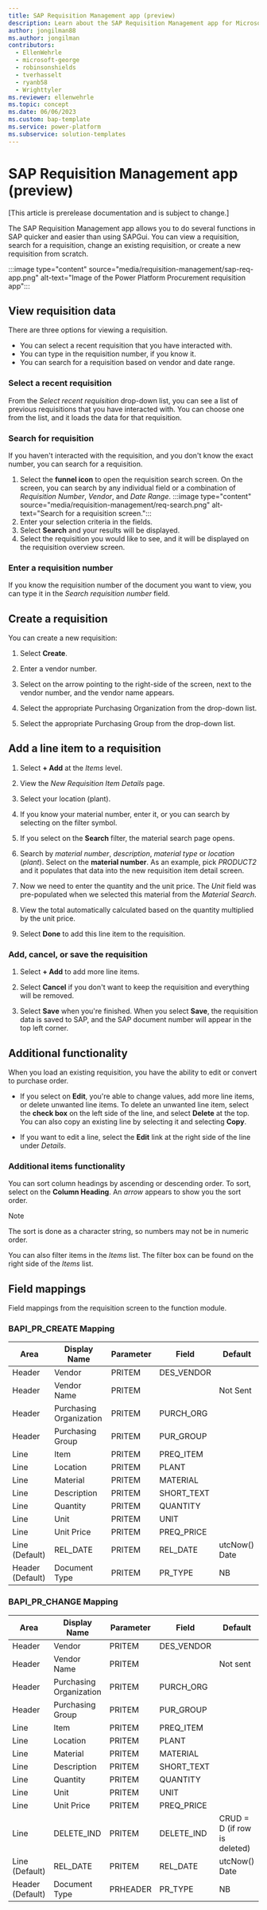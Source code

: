 ```yaml
---
title: SAP Requisition Management app (preview)
description: Learn about the SAP Requisition Management app for Microsoft Power Platform.
author: jongilman88
ms.author: jongilman
contributors:
  - EllenWehrle
  - microsoft-george
  - robinsonshields
  - tverhasselt
  - ryanb58
  - Wrighttyler
ms.reviewer: ellenwehrle
ms.topic: concept
ms.date: 06/06/2023
ms.custom: bap-template
ms.service: power-platform
ms.subservice: solution-templates
---
```


# SAP Requisition Management app (preview)

[This article is prerelease documentation and is subject to change.]

The SAP Requisition Management app allows you to do several functions in SAP quicker and easier than using SAPGui. You can view a requisition, search for a requisition, change an existing requisition, or create a new requisition from scratch.

:::image type="content" source="media/requisition-management/sap-req-app.png" alt-text="Image of the Power Platform Procurement requisition app":::

## View requisition data

There are three options for viewing a requisition.

- You can select a recent requisition that you have interacted with.
- You can type in the requisition number, if you know it.
- You can search for a requisition based on vendor and date range.

### Select a recent requisition

From the _Select recent requisition_ drop-down list, you can see a list of previous requisitions that you have interacted with. You can choose one from the list, and it loads the data for that requisition.

### Search for requisition

If you haven't interacted with the requisition, and you don't know the exact number, you can search for a requisition.

1. Select the **funnel icon** to open the requisition search screen. On the screen, you can search by any individual field or a combination of _Requisition Number_, _Vendor_, and _Date Range_.
:::image type="content" source="media/requisition-management/req-search.png" alt-text="Search for a requisition screen.":::
1. Enter your selection criteria in the fields.
1. Select **Search** and your results will be displayed.
1. Select the requisition you would like to see, and it will be displayed on the requisition overview screen.

### Enter a requisition number

If you know the requisition number of the document you want to view, you can type it in the _Search requisition number_ field.

## Create a requisition

You can create a new requisition:

1. Select **Create**.

1. Enter a vendor number.

1. Select on the arrow pointing to the right-side of the screen, next to the vendor number, and the vendor name appears.

1. Select the appropriate Purchasing Organization from the drop-down list.

1. Select the appropriate Purchasing Group from the drop-down list.

## Add a line item to a requisition

1. Select **+ Add** at the _Items_ level.

1. View the _New Requisition Item Details_ page.

1. Select your location (plant).

1. If you know your material number, enter it, or you can search by selecting on the filter symbol.

1. If you select on the **Search** filter, the material search page opens.

1. Search by _material number_, _description_, _material type_ or _location_ (_plant_). Select on the **material number**. As an example, pick _PRODUCT2_ and it populates that data into the new requisition item detail screen.

1. Now we need to enter the quantity and the unit price. The _Unit_ field was pre-populated when we selected this material from the _Material Search_.

1. View the total automatically calculated based on the quantity multiplied by the unit price.

1. Select **Done** to add this line item to the requisition.

### Add, cancel, or save the requisition

1. Select **+ Add** to add more line items.

1. Select **Cancel** if you don't want to keep the requisition and everything will be removed.

1. Select **Save** when you're finished. When you select **Save**, the requisition data is saved to SAP, and the SAP document number will appear in the top left corner.

## Additional functionality

When you load an existing requisition, you have the ability to edit or convert to purchase order.

- If you select on **Edit**, you're able to change values, add more line items, or delete unwanted line items. To delete an unwanted line item, select the **check box** on the left side of the line, and select **Delete** at the top. You can also copy an existing line by selecting it and selecting **Copy**.

- If you want to edit a line, select the **Edit** link at the right side of the line under _Details_.

### Additional items functionality

You can sort column headings by ascending or descending order. To sort, select on the **Column Heading**. An _arrow_ appears to show you the sort order.  

> [!NOTE]
>
> The sort is done as a character string, so numbers may not be in numeric order.

You can also filter items in the _Items_ list. The filter box can be found on the right side of the _Items_ list.

## Field mappings

Field mappings from the requisition screen to the function module.

### BAPI_PR_CREATE Mapping

| Area             | Display Name            | Parameter | Field     | Default       |
|------------------|-------------------------|-----------|------------|---------------|
| Header           | Vendor                  | PRITEM    | DES_VENDOR |               |
| Header           | Vendor Name             | PRITEM    |            | Not Sent      |
| Header           | Purchasing Organization | PRITEM    | PURCH_ORG  |               |
| Header           | Purchasing Group        | PRITEM    | PUR_GROUP  |               |
| Line             | Item                    | PRITEM    | PREQ_ITEM  |               |
| Line             | Location                | PRITEM    | PLANT      |               |
| Line             | Material                | PRITEM    | MATERIAL   |               |
| Line             | Description             | PRITEM    | SHORT_TEXT |               |
| Line             | Quantity                | PRITEM    | QUANTITY   |               |
| Line             | Unit                    | PRITEM    | UNIT       |               |
| Line             | Unit Price              | PRITEM    | PREQ_PRICE |               |
| Line (Default)   | REL_DATE                | PRITEM    | REL_DATE   | utcNow() Date |
| Header (Default) | Document Type           | PRITEM    | PR_TYPE    | NB            |

### BAPI_PR_CHANGE Mapping

| Area             | Display Name            | Parameter | Field      | Default                      |
|------------------|-------------------------|-----------|------------|------------------------------|
| Header           | Vendor                  | PRITEM    | DES_VENDOR |                              |
| Header           | Vendor Name             | PRITEM    |            | Not sent                     |
| Header           | Purchasing Organization | PRITEM    | PURCH_ORG  |                              |
| Header           | Purchasing Group        | PRITEM    | PUR_GROUP  |                              |
| Line             | Item                    | PRITEM    | PREQ_ITEM  |                              |
| Line             | Location                | PRITEM    | PLANT      |                              |
| Line             | Material                | PRITEM    | MATERIAL   |                              |
| Line             | Description             | PRITEM    | SHORT_TEXT |                              |
| Line             | Quantity                | PRITEM    | QUANTITY   |                              |
| Line             | Unit                    | PRITEM    | UNIT       |                              |
| Line             | Unit Price              | PRITEM    | PREQ_PRICE |                              |
| Line             | DELETE_IND              | PRITEM    | DELETE_IND | CRUD = D (if row is deleted) |
| Line (Default)   | REL_DATE                | PRITEM    | REL_DATE   | utcNow() Date                |
| Header (Default) | Document Type           | PRHEADER  | PR_TYPE    | NB                           |
